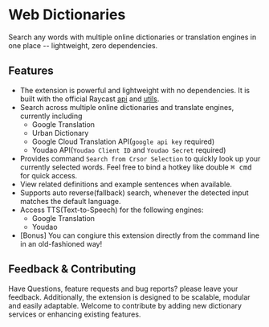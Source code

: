 # Web Dictionaries 

Search any words with multiple online dictionaries or translation engines in one place -- lightweight, zero dependencies.

## Features
- The extension is powerful and lightweight with no dependencies. It is built with the official Raycast [api](https://www.npmjs.com/package/@raycast/api) and [utils](https://www.npmjs.com/package/@raycast/utils).
- Search across multiple online dictionaries and translate engines, currently including 
  - Google Translation
  - Urban Dictionary
  - Google Cloud Translation API(`google api key` required)
  - Youdao API(`Youdao Client ID` and `Youdao Secret` required)
- Provides command `Search from Crsor Selection` to quickly look up your currently selected words. Feel free to bind a hotkey like double <kbd>⌘ cmd</kbd> for quick access. 
- View related definitions and example sentences when available.
- Supports auto reverse(fallback) search, whenever the detected input matches the default language.
- Access TTS(Text-to-Speech) for the following engines:
  - Google Translation
  - Youdao
- [Bonus] You can congiure this extension directly from the command line in an old-fashioned way!
## Feedback & Contributing
Have Questions, feature requests and bug reports? please leave your feedback.
Additionally, the extension is designed to be scalable, modular and easily adaptable. Welcome to contribute by adding new dictionary services or enhancing existing features.
